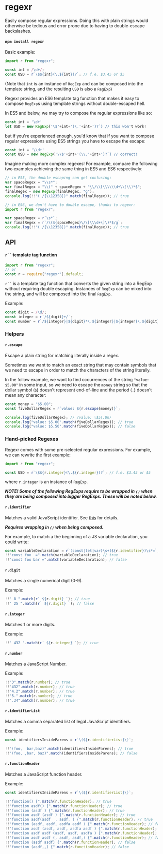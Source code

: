# regexr

Easily compose regular expressions. Doing this with plain strings would otherwise be
tedious and error prone due to having to double-escape backslashes.

#### `npm install regexr`

Basic example:

```js
import r from "regexr";

const int = /\d+/;
const USD = r`\$${int}(\.${int})?`; // f.e. $3.45 or $5
```

(Note that `int` is an instance of `RegExp` and can be composed into the
template string, and the resulting `USD` is also a `RegExp`)

Regexr provides an ES6 template tag function that makes it easy to compose
`RegExp`s using template strings without double-escaped hell.

In ES5 and below, we may try to compose the regular expressions like so:

```js
const int = '\d+'
let USD = new RegExp('\$'+int+'(\.'+int+')?`) // this won't work!
```

but if you're experienced enough, you'd know that if you want to compose
regular expressions using ES5 strings you have to escape the escape:

```js
const int = '\\d+'
const USD = new RegExp('\\$'+int+'(\\.'+int+')?`) // correct!
```

Imagine making more complex regexes! For example, compare the following two
examples achieving the same thing in ES5 and ES6 respectively:

```js
// in ES5, the double escaping can get confusing:
var spaceRegex = "\\s*";
var finalRegex = "\\(" + spaceRegex + "\\/\\[\\\\\\d+\\]\\)*$";
finalRegex = new RegExp(finalRegex, "g");
console.log(!!"( /[\\12358])".match(finalRegex)); // true
```

```js
// in ES6, we don't have to double escape, thanks to regexr:
import r from "regexr";

var spaceRegex = r`\s*`;
var finalRegex = r`/\(${spaceRegex}\/\[\\\d+\]\)*$/g`;
console.log(!!"( /[\\12358])".match(finalRegex)); // true
```

## API

#### ` r`` ` template tag function

```js
import r from "regexr";
// or
const r = require("regexr").default;
```

` r`` ` is a template tag function that converts the given string into a
RegExp without requiring double escaping. Instances of `RegExp` can be mixed
into the string, and will be composed into the final `RegExp`.

Example:

```js
const digit = /\d/;
const integer = r`/${digit}+/`;
const number = r`/${integer}|${digit}*\.${integer}|${integer}\.${digit}*/`; // f.e. 4.2, .5, 5.
```

### Helpers

#### `r.escape`

Escape a plain string for matching literally inside a regex.

Sometimes we want to match an exact string that may contain symbols that we need
to escape in order to match the characters of the string literally.

In the follow example, we want to find occurrences of the string `"value: $5.00"` in some input, so we need to escape the `money` string so that the
dollar symbol (`$`) doesn't represent end-of-line and the period (`.`) doesn't
mean any character:

```js
const money = "$5.00";
const fiveDollarRegex = r`value: ${r.escape(money)}`;

console.log(fiveDollarRegex); // /value: \$5\.00/
console.log("value: $5.00".match(fiveDollarRegex)); // true
console.log("value: $5.50".match(fiveDollarRegex)); // false
```

### Hand-picked Regexes

Regexr comes with some pre-selected regular expressions. For example, we can
rewrite the first example:

```js
import r from "regexr";

const USD = r`\$${r.integer}(\.${r.integer})?`; // f.e. $3.45 or $5
```

where `r.integer` is an instance of `RegExp`.

**_NOTE! Some of the following RegExps require to be wrapped in `()` when they
are being composed into bigger RegExps. These will be noted below._**

#### `r.identifier`

Matches a valid JavaScript identifier. See
[this](http://stackoverflow.com/questions/2008279/validate-a-javascript-function-name/9392578#9392578)
for details.

**_Requires wrapping in `()` when being composed._**

For example, to match a the beginning of a JS variable declaration, you could
write:

```js
const variableDeclaration = r`(const|let|var)\s+(${r.identifier})\s*=`;
!!"const foo  =".match(variableDeclaration); // true
!!"const foo bar =".match(variableDeclaration); // false
```

#### `r.digit`

Matches a single numerical digit (0-9).

Example:

```js
!!" 8 ".match(r` ${r.digit} `); // true
!!" 25 ".match(r` ${r.digit} `); // false
```

#### `r.integer`

Matches 1 or more digits.

Example:

```js
!!" 432 ".match(r` ${r.integer} `); // true
```

#### `r.number`

Matches a JavaScript Number.

Example:

```js
!!"3".match(r.number); // true
!!"432".match(r.number); // true
!!"4.2".match(r.number); // true
!!"5.".match(r.number); // true
!!".34".match(r.number); // true
```

#### `r.identifierList`

Matches a comma separated list of legal JavaScript identifiers.

Example:

```js
const identifiersInsideParens = r`\(${r.identifierList}\)`;

!!"(foo,  bar,baz)".match(identifiersInsideParens); // true
!!"(foo, ,bar, baz)".match(identifiersInsideParens); // false
```

#### `r.functionHeader`

Matches a JavaScript function header.

Example:

```js
const identifiersInsideParens = r`\(${r.identifierList}\)`;

!!"function() {".match(r.functionHeader); // true
!!"function asdf() {".match(r.functionHeader); // true
!!"function (asdf ) {".match(r.functionHeader); // true
!!"function asdf (asdf ) {".match(r.functionHeader); // true
!!"function asdf(asdf  , asdf, ) {".match(r.functionHeader); // true
!!"function (asdf, asdf, asdfa asdf ) {".match(r.functionHeader); // false
!!"function asdf (asdf, asdf, asdfa asdf ) {".match(r.functionHeader); // false
!!"function asdf asdf (asdf, asdf, asdfa ) {".match(r.functionHeader); // false
!!"function asdf asdf (, asdf, asdf,) {".match(r.functionHeader); // false
!!"function (asdf asdf) {".match(r.functionHeader); // false
!!"function (asdf,,) {".match(r.functionHeader); // false
```
